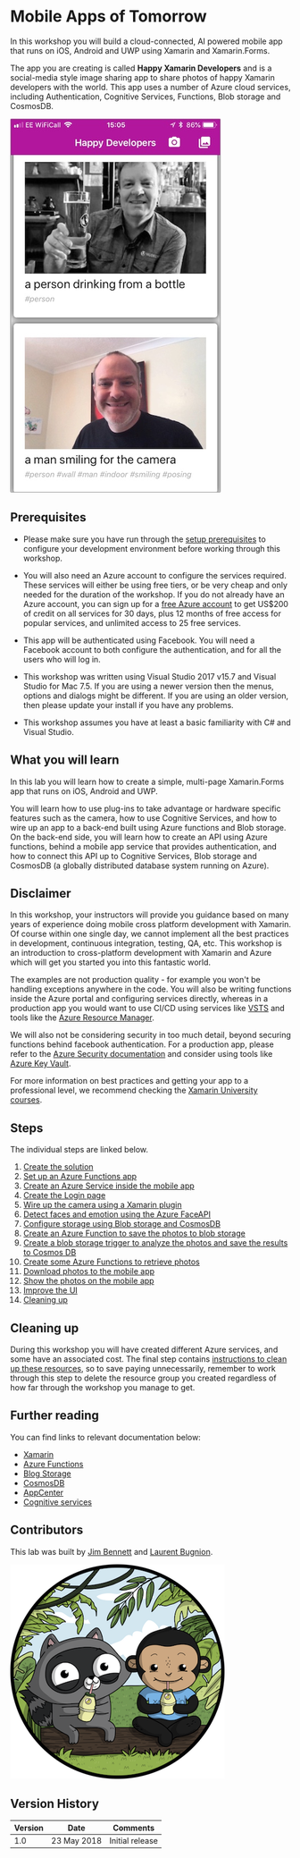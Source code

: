 # Mobile Apps of Tomorrow

In this workshop you will build a cloud-connected, AI powered mobile app that runs on iOS, Android and UWP using Xamarin and Xamarin.Forms.

The app you are creating is called __Happy Xamarin Developers__ and is a social-media style image sharing app to share photos of happy Xamarin developers with the world. This app uses a number of Azure cloud services, including Authentication, Cognitive Services, Functions, Blob storage and CosmosDB.

![Final screenshot of the app](./Images/FinalAppScreenshot.jpeg)

## Prerequisites

* Please make sure you have run through the [setup prerequisites](./SETUP.md) to configure your development environment before working through this workshop.

* You will also need an Azure account to configure the services required. These services will either be using free tiers, or be very cheap and only needed for the duration of the workshop. If you do not already have an Azure account, you can sign up for a [free Azure account](https://azure.microsoft.com/free?WT.mc_id=mobileappsoftomorrow-workshop-jabenn) to get US$200 of credit on all services for 30 days, plus 12 months of free access for popular services, and unlimited access to 25 free services.

* This app will be authenticated using Facebook. You will need a Facebook account to both configure the authentication, and for all the users who will log in.

* This workshop was written using Visual Studio 2017 v15.7 and Visual Studio for Mac 7.5. If you are using a newer version then the menus, options and dialogs might be different. If you are using an older version, then please update your install if you have any problems.

* This workshop assumes you have at least a basic familiarity with C# and Visual Studio.

## What you will learn

In this lab you will learn how to create a simple, multi-page Xamarin.Forms app that runs on iOS, Android and UWP.

You will learn how to use plug-ins to take advantage or hardware specific features such as the camera, how to use Cognitive Services, and how to wire up an app to a back-end built using Azure functions and Blob storage. On the back-end side, you will learn how to create an API using Azure functions, behind a mobile app service that provides authentication, and how to connect this API up to Cognitive Services, Blob storage and CosmosDB (a globally distributed database system running on Azure).

<!-- TODO - add an architecture diagram -->

## Disclaimer

In this workshop, your instructors will provide you guidance based on many years of experience doing mobile cross platform development with Xamarin. Of course within one single day, we cannot implement all the best practices in development, continuous integration, testing, QA, etc. This workshop is an introduction to cross-platform development with Xamarin and Azure which will get you started you into this fantastic world.

The examples are not production quality - for example you won't be handling exceptions anywhere in the code. You will also be writing functions inside the Azure portal and configuring services directly, whereas in a production app you would want to use CI/CD using services like [VSTS](https://docs.microsoft.com/vsts/index?view=vsts&WT.mc_id=mobileappsoftomorrow-workshop-jabenn) and tools like the [Azure Resource Manager](https://docs.microsoft.com/azure/azure-resource-manager/?WT.mc_id=mobileappsoftomorrow-workshop-jabenn).

We will also not be considering security in too much detail, beyond securing functions behind facebook authentication. For a production app, please refer to the [Azure Security documentation](https://docs.microsoft.com/azure/security/?WT.mc_id=mobileappsoftomorrow-workshop-jabenn) and consider using tools like [Azure Key Vault](https://docs.microsoft.com/azure/key-vault/?WT.mc_id=mobileappsoftomorrow-workshop-jabenn).

For more information on best practices and getting your app to a professional level, we recommend checking the [Xamarin University courses](https://university.xamarin.com/?WT.mc_id=mobileappsoftomorrow-workshop-jabenn).

## Steps

The individual steps are linked below.

1. [Create the solution](./Workshop/1-CreateSolution.md)
2. [Set up an Azure Functions app](./Workshop/2-SetupAzureFunctions.md)
3. [Create an Azure Service inside the mobile app](./Workshop/3-CreateAnAzureServiceInTheMobileApp.md)
4. [Create the Login page](./Workshop/4-CreateLoginPage.md)
5. [Wire up the camera using a Xamarin plugin](./Workshop/5-WireUpTheCamera.md)
6. [Detect faces and emotion using the Azure FaceAPI](./Workshop/6-DetectFaces.md)
7. [Configure storage using Blob storage and CosmosDB](./Workshop/7-ConfigureStorage.md)
8. [Create an Azure Function to save the photos to blob storage](./Workshop/8-FunctionToSavePhotos.md)
9. [Create a blob storage trigger to analyze the photos and save the results to Cosmos DB](./Workshop/9-BlobStorageTrigger.md)
10. [Create some Azure Functions to retrieve photos](./Workshop/10-FunctionToLoadPhotos.md)
11. [Download photos to the mobile app](./Workshop/11-DownloadPhotosToMobileApp.md)
12. [Show the photos on the mobile app](./Workshop/12-ShowPhotosOnMobileApp.md)
13. [Improve the UI](./Workshop/13-ImproveTheUI.md)
14. [Cleaning up](./Workshop/14-CleaningUp.md)

## Cleaning up

During this workshop you will have created different Azure services, and some have an associated cost. The final step contains [instructions to clean up these resources](./Workshop/16-CleaningUp.md), so to save paying unnecessarily, remember to work through this step to delete the resource group you created regardless of how far through the workshop you manage to get.

## Further reading

You can find links to relevant documentation below:

* [Xamarin](https://docs.microsoft.com/xamarin/?WT.mc_id=mobileappsoftomorrow-workshop-jabenn)
* [Azure Functions](https://docs.microsoft.com/azure/azure-functions/?WT.mc_id=mobileappsoftomorrow-workshop-jabenn)
* [Blog Storage](https://docs.microsoft.com/azure/storage/?WT.mc_id=mobileappsoftomorrow-workshop-jabenn)
* [CosmosDB](https://docs.microsoft.com/azure/cosmos-db/?WT.mc_id=mobileappsoftomorrow-workshop-jabenn)
* [AppCenter](https://docs.microsoft.com/appcenter/?WT.mc_id=mobileappsoftomorrow-workshop-jabenn)
* [Cognitive services](https://docs.microsoft.com/azure/cognitive-services/?WT.mc_id=mobileappsoftomorrow-workshop-jabenn)

## Contributors

This lab was built by [Jim Bennett](https://developer.microsoft.com/advocates/jim-bennett?WT.mc_id=mobileappsoftomorrow-workshop-jabenn) and [Laurent Bugnion](https://developer.microsoft.com/advocates/laurent-bugnion?WT.mc_id=mobileappsoftomorrow-workshop-jabenn).

![Xamarin Azure Advocates](./Images/Xamarin.png)

## Version History

| Version | Date | Comments |
|---------|------|----------|
| 1.0     | 23 May 2018 | Initial release |
